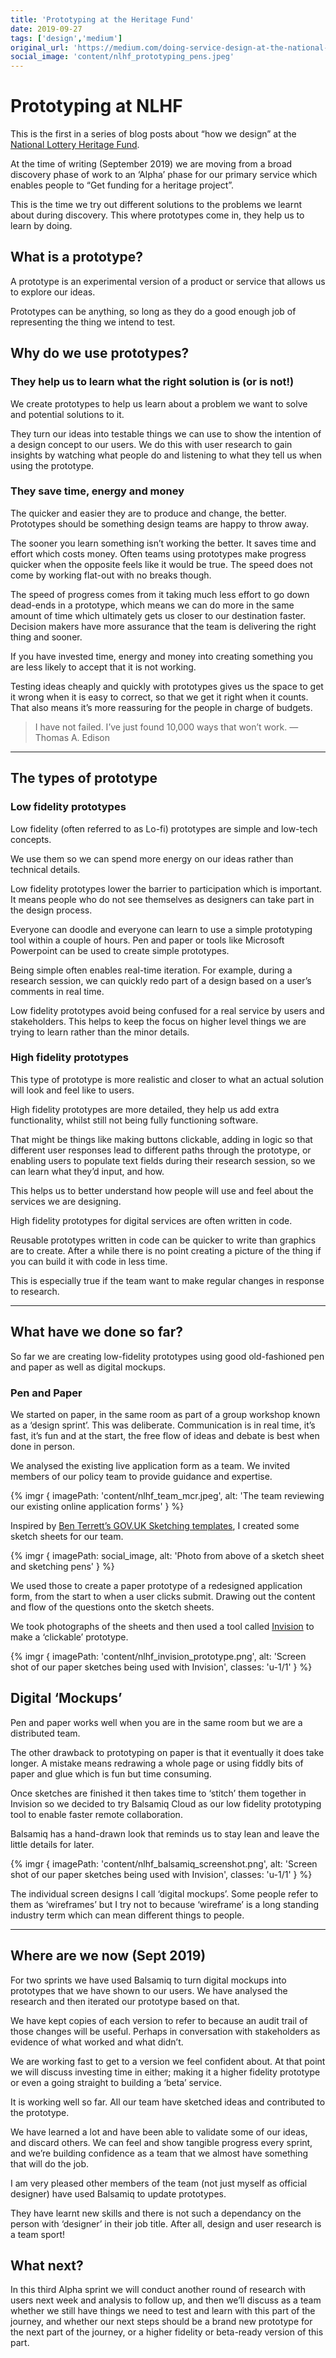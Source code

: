 ```yaml
---
title: 'Prototyping at the Heritage Fund'
date: 2019-09-27
tags: ['design','medium']
original_url: 'https://medium.com/doing-service-design-at-the-national-lottery/prototyping-at-nlhf-705ff3b88c67'
social_image: 'content/nlhf_prototyping_pens.jpeg'
---
```


# Prototyping at NLHF

This is the first in a series of blog posts about “how we design” at the [National Lottery Heritage Fund](https://heritagefund.org.uk/).

At the time of writing (September 2019) we are moving from a broad discovery phase of work to an ‘Alpha’ phase for our primary service which enables people to “Get funding for a heritage project”.

This is the time we try out different solutions to the problems we learnt about during discovery.
This where prototypes come in, they help us to learn by doing.

## What is a prototype?

A prototype is an experimental version of a product or service that allows us to explore our ideas.

Prototypes can be anything, so long as they do a good enough job of representing the thing we intend to test.

## Why do we use prototypes?

### They help us to learn what the right solution is (or is not!)

We create prototypes to help us learn about a problem we want to solve and potential solutions to it.

They turn our ideas into testable things we can use to show the intention of a design concept to our users. We do
this with user research to gain insights by watching what people do and listening to what they tell us when using the prototype.

### They save time, energy and money

The quicker and easier they are to produce and change, the better. Prototypes should be something design teams are happy to throw away.

The sooner you learn something isn’t working the better. It saves time and effort which costs money.
Often teams using prototypes make progress quicker when the opposite feels like it would be true. The speed does not come by working flat-out with no breaks though.

The speed of progress comes from it taking much less effort to go down dead-ends in a prototype, which means we can do more in the same amount of time which ultimately gets us closer to our destination faster. Decision makers have more assurance that the team is delivering the right thing and sooner.

If you have invested time, energy and money into creating something you are less likely to accept that it is not working.

Testing ideas cheaply and quickly with prototypes gives us the space to get it wrong when it is easy to correct, so that we get it right when it counts. That also means it’s more reassuring for the people in charge of budgets.

> I have not failed. I’ve just found 10,000 ways that won’t work. — Thomas A. Edison

---

## The types of prototype

### Low fidelity prototypes

Low fidelity (often referred to as Lo-fi) prototypes are simple and low-tech concepts.

We use them so we can spend more energy on our ideas rather than technical details.

Low fidelity prototypes lower the barrier to participation which is important. It means people who do not see themselves as designers can take part in the design process.

Everyone can doodle and everyone can learn to use a simple prototyping tool within a couple of hours. Pen and paper or tools like Microsoft Powerpoint can be used to create simple prototypes.

Being simple often enables real-time iteration. For example, during a research session, we can quickly redo part of a design based on a user’s comments in real time.

Low fidelity prototypes avoid being confused for a real service by users and stakeholders. This helps to keep the focus on higher level things we are trying to learn rather than the minor details.

### High fidelity prototypes

This type of prototype is more realistic and closer to what an actual solution will look and feel like to users.

High fidelity prototypes are more detailed, they help us add extra functionality, whilst still not being fully functioning software.

That might be things like making buttons clickable, adding in logic so that different user responses lead to different paths through the prototype, or enabling users to populate text fields during their research session, so we can learn what they’d input, and how.

This helps us to better understand how people will use and feel about the services we are designing.

High fidelity prototypes for digital services are often written in code.

Reusable prototypes written in code can be quicker to write than graphics are to create. After a while there is no point creating a picture of the thing if you can build it with code in less time.

This is especially true if the team want to make regular changes in response to research.

---

## What have we done so far?

So far we are creating low-fidelity prototypes using good old-fashioned pen and paper as well as digital mockups.

### Pen and Paper

We started on paper, in the same room as part of a group workshop known as a ‘design sprint’.
This was deliberate. Communication is in real time, it’s fast, it’s fun and at the start, the free flow of ideas and debate is best when done in person.

We analysed the existing live application form as a team. We invited members of our policy team to provide guidance and expertise.

{% imgr {
  imagePath: 'content/nlhf_team_mcr.jpeg',
  alt: 'The team reviewing our existing online application forms'
} %}

Inspired by [Ben Terrett’s GOV.UK Sketching templates](https://designnotes.blog.gov.uk/2014/05/22/gov-uk-sketching-templates/), I created some sketch sheets for our team.

{% imgr {
  imagePath: social_image,
  alt: 'Photo from above of a sketch sheet and sketching pens'
} %}

We used those to create a paper prototype of a redesigned application form, from the start to when a user clicks submit. Drawing out the content and flow of the questions onto the sketch sheets.

We took photographs of the sheets and then used a tool called [Invision](https://www.invisionapp.com/) to make a ‘clickable’ prototype.

{% imgr {
  imagePath: 'content/nlhf_invision_prototype.png',
  alt: 'Screen shot of our paper sketches being used with Invision',
  classes: 'u-1/1'
} %}

## Digital ‘Mockups’

Pen and paper works well when you are in the same room but we are a distributed team.

The other drawback to prototyping on paper is that it eventually it does take longer. A mistake means redrawing a whole page or using fiddly bits of paper and glue which is fun but time consuming.

Once sketches are finished it then takes time to ‘stitch’ them together in Invision so we decided to try Balsamiq Cloud as our low fidelity prototyping tool to enable faster remote collaboration.

Balsamiq has a hand-drawn look that reminds us to stay lean and leave the little details for later.

{% imgr {
  imagePath: 'content/nlhf_balsamiq_screenshot.png',
  alt: 'Screen shot of our paper sketches being used with Invision',
  classes: 'u-1/1'
} %}

The individual screen designs I call ‘digital mockups’. Some people refer to them as ‘wireframes’ but I try not to because ‘wireframe’ is a long standing industry term which can mean different things to people.

---

## Where are we now (Sept 2019)

For two sprints we have used Balsamiq to turn digital mockups into prototypes that we have shown to our users. We have analysed the research and then iterated our prototype based on that.

We have kept copies of each version to refer to because an audit trail of those changes will be useful. Perhaps in conversation with stakeholders as evidence of what worked and what didn’t.

We are working fast to get to a version we feel confident about. At that point we will discuss investing time in either; making it a higher fidelity prototype or even a going straight to building a ‘beta’ service.

It is working well so far. All our team have sketched ideas and contributed to the prototype.

We have learned a lot and have been able to validate some of our ideas, and discard others. We can feel and show tangible progress every sprint, and we’re building confidence as a team that we almost have something that will do the job.

I am very pleased other members of the team (not just myself as official designer) have used Balsamiq to update prototypes.

They have learnt new skills and there is not such a dependancy on the person with ‘designer’ in their job title. After all, design and user research is a team sport!

## What next?

In this third Alpha sprint we will conduct another round of research with users next week and analysis to follow up, and then we’ll discuss as a team whether we still have things we need to test and learn with this part of the journey, and whether our next steps should be a brand new prototype for the next part of the journey, or a higher fidelity or beta-ready version of this part.

